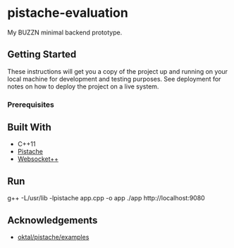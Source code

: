 # pistache-evaluation
My BUZZN minimal backend prototype.

## Getting Started
These instructions will get you a copy of the project up and running on your local machine for development and testing purposes. See deployment for notes on how to deploy the project on a live system.

### Prerequisites

## Built With
* C++11
* [Pistache](https://github.com/oktal/pistache/)
* [Websocket++](https://github.com/zaphoyd/websocketpp)

## Run
g++ -L/usr/lib -lpistache app.cpp -o app
./app
http://localhost:9080

## Acknowledgements
* [oktal/pistache/examples](https://github.com/oktal/pistache/tree/master/examples)

